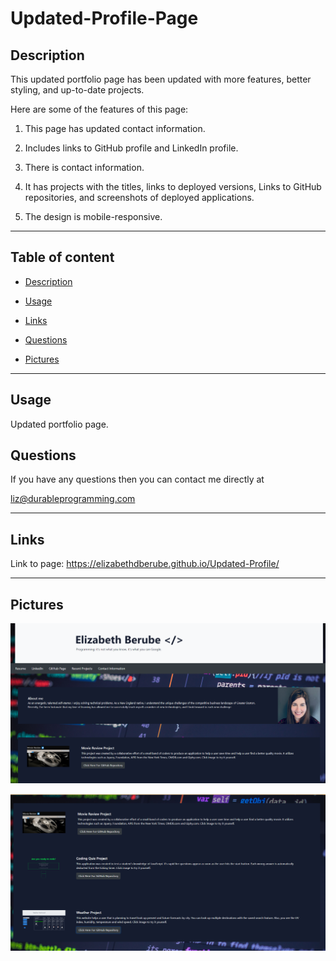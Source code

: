 # Updated-Profile-Page

## Description
This updated portfolio page has been updated with more features, better styling, and up-to-date projects.

Here are some of the features of this page:

1. This page has updated contact information. 

2. Includes links to GitHub profile and LinkedIn profile. 

3. There is contact information.

4. It has projects with the titles, links to deployed versions, Links to GitHub repositories, and screenshots of deployed applications. 

5. The design is mobile-responsive.

---

## Table of content

* [Description](#description)

* [Usage](#usage)

* [Links](#links)

* [Questions](#questions)

* [Pictures](#pictures)

---


## Usage

Updated portfolio page.


## Questions

If you have any questions  then you can contact me directly at 

liz@durableprogramming.com

----

## Links


Link to page:  https://elizabethdberube.github.io/Updated-Profile/


----

## Pictures


![image](./photos/Screenshot.png)

![image](./photos/Screenshot2.png)
